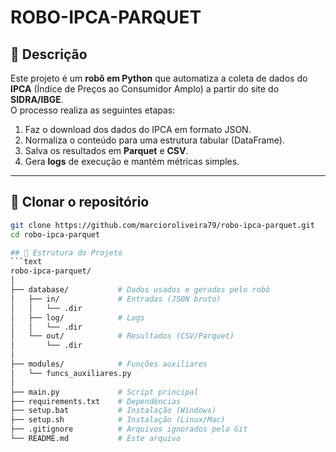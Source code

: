 # ROBO-IPCA-PARQUET

## 📌 Descrição
Este projeto é um **robô em Python** que automatiza a coleta de dados do **IPCA** (Índice de Preços ao Consumidor Amplo) a partir do site do **SIDRA/IBGE**.  
O processo realiza as seguintes etapas:

1. Faz o download dos dados do IPCA em formato JSON.  
2. Normaliza o conteúdo para uma estrutura tabular (DataFrame).  
3. Salva os resultados em **Parquet** e **CSV**.  
4. Gera **logs** de execução e mantém métricas simples.  

---

## 🔹 Clonar o repositório
```bash
git clone https://github.com/marcioroliveira79/robo-ipca-parquet.git
cd robo-ipca-parquet

## 📂 Estrutura do Projeto
```text
robo-ipca-parquet/
│
├── database/           # Dados usados e gerados pelo robô
│   ├── in/             # Entradas (JSON bruto)
│   │   └── .dir
│   ├── log/            # Logs
│   │   └── .dir
│   └── out/            # Resultados (CSV/Parquet)
│       └── .dir
│
├── modules/            # Funções auxiliares
│   └── funcs_auxiliares.py
│
├── main.py             # Script principal
├── requirements.txt    # Dependências
├── setup.bat           # Instalação (Windows)
├── setup.sh            # Instalação (Linux/Mac)
├── .gitignore          # Arquivos ignorados pelo Git
└── README.md           # Este arquivo

